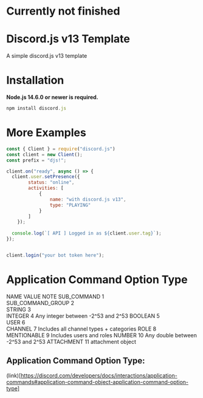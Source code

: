 # Currently not finished

# Discord.js v13 Template

A simple discord.js v13 template

# Installation

**Node.js 14.6.0 or newer is required.**

```js
npm install discord.js
```


# More Examples

```js
const { Client } = require("discord.js")
const client = new Client();
const prefix = "djs!";

client.on("ready", async () => {
  client.user.setPresence({
        status: "online",
        activities: [
            {
                name: "with discord.js v13",
                type: "PLAYING"
            }
        ]
    });
    
  console.log(`[ API ] Logged in as ${client.user.tag}`);
});


client.login("your bot token here");
```

# Application Command Option Type

NAME	VALUE	NOTE
SUB_COMMAND	1	
SUB_COMMAND_GROUP	2	
STRING	3	
INTEGER	4	Any integer between -2^53 and 2^53
BOOLEAN	5	
USER	6	
CHANNEL	7	Includes all channel types + categories
ROLE	8	
MENTIONABLE	9	Includes users and roles
NUMBER	10	Any double between -2^53 and 2^53
ATTACHMENT	11	attachment object

## Application Command Option Type:
(link)[https://discord.com/developers/docs/interactions/application-commands#application-command-object-application-command-option-type]